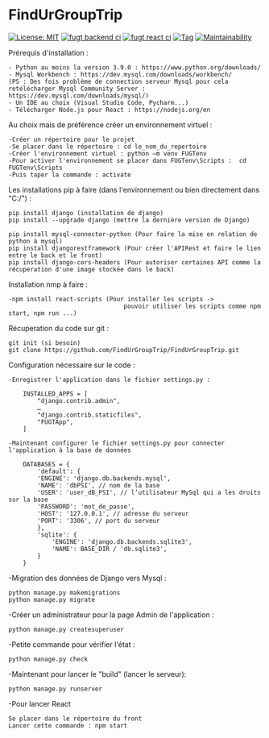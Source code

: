 # FindUrGroupTrip
[![License: MIT](https://img.shields.io/badge/License-MIT-yellow.svg)](https://opensource.org/licenses/MIT)
[![fugt backend ci](https://github.com/FindUrGroupTrip/FindUrGroupTrip/actions/workflows/backend-ci.yml/badge.svg)](https://github.com/FindUrGroupTrip/FindUrGroupTrip/actions/workflows/backend-ci.yml)
[![fugt react ci](https://github.com/FindUrGroupTrip/FindUrGroupTrip/actions/workflows/react-ci.yml/badge.svg)](https://github.com/FindUrGroupTrip/FindUrGroupTrip/actions/workflows/react-ci.yml)
[![Tag](https://img.shields.io/badge/Tag-v0.1-blue)](https://github.com/FindUrGroupTrip/FindUrGroupTrip/tree/v0.1)
[![Maintainability](https://api.codeclimate.com/v1/badges/c5aa48c106e4ebfd9bc7/maintainability)](https://codeclimate.com/repos/655b74361a748e2c5a0875cb/maintainability)


Prérequis d'installation :

    - Python au moins la version 3.9.0 : https://www.python.org/downloads/
    - Mysql Workbench : https://dev.mysql.com/downloads/workbench/
    (PS : Des fois problème de connection serveur Mysql pour cela retélécharger Mysql Community Server : https://dev.mysql.com/downloads/mysql/)
    - Un IDE au choix (Visual Studio Code, Pycharm...)
    - Télécharger Node.js pour React : https://nodejs.org/en
    
    

Au choix mais de préférence créer un environnement virtuel :

    -Créer un répertoire pour le projet
    -Se placer dans le répertoire : cd le_nom_du_repertoire
    -Créer l'environnement virtuel : python –m venv FUGTenv
    -Pour activer l'environnement se placer dans FUGTenv\Scripts :  cd FUGTenv\Scripts
    -Puis taper la commande : activate


Les installations pip à faire (dans l'environnement ou bien directement dans "C:/") :

    pip install django (installation de django)
    pip install --upgrade django (mettre la dernière version de Django)

    pip install mysql-connector-python (Pour faire la mise en relation de python à mysql)
    pip install djangorestframework (Pour créer l'APIRest et faire le lien entre le back et le front)
    pip install django-cors-headers (Pour autoriser certaines API comme la récuperation d'une image stockée dans le back)

Installation nmp à faire :

    -npm install react-scripts (Pour installer les scripts ->
                                    pouvoir utiliser les scripts comme npm start, npm run ...)


Récuperation du code sur git :

    git init (si besoin)
    git clone https://github.com/FindUrGroupTrip/FindUrGroupTrip.git

Configuration nécessaire sur le code :

    -Enregistrer l'application dans le fichier settings.py :

        INSTALLED_APPS = [
            "django.contrib.admin",
            …
            "django.contrib.staticfiles",
            "FUGTApp",
        ]

    -Maintenant configurer le fichier settings.py pour connecter l'application à la base de données

        DATABASES = {
            'default': {
            'ENGINE': 'django.db.backends.mysql',
            'NAME': 'dbPSI', // nom de la base
            'USER': 'user_dB_PSI', // l’utilisateur MySql qui a les droits sur la base
            'PASSWORD': 'mot_de_passe',
            'HOST': '127.0.0.1', // adresse du serveur
            'PORT': '3306', // port du serveur
            },
            'sqlite': {
                'ENGINE': 'django.db.backends.sqlite3',
                'NAME': BASE_DIR / 'db.sqlite3',
            }
        }

-Migration des données de Django vers Mysql :

    python manage.py makemigrations
    python manage.py migrate

-Créer un administrateur pour la page Admin de l'application :

    python manage.py createsuperuser

-Petite commande pour vérifier l'état : 

    python manage.py check

-Maintenant pour lancer le "build" (lancer le serveur):

    python manage.py runserver

-Pour lancer React 

    Se placer dans le répertoire du front
    Lancer cette commande : npm start
    
